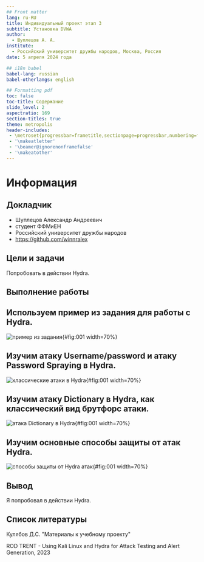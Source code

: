 ```yaml
---
## Front matter
lang: ru-RU
title: Индивидуальный проект этап 3
subtitle: Установка DVWA
author:
  - Шуплецов А. А.
institute:
  - Российский университет дружбы народов, Москва, Россия
date: 5 апреля 2024 года

## i18n babel
babel-lang: russian
babel-otherlangs: english

## Formatting pdf
toc: false
toc-title: Содержание
slide_level: 2
aspectratio: 169
section-titles: true
theme: metropolis
header-includes:
 - \metroset{progressbar=frametitle,sectionpage=progressbar,numbering=fraction}
 - '\makeatletter'
 - '\beamer@ignorenonframefalse'
 - '\makeatother'
---
```


# Информация

## Докладчик

  * Шуплецов Александр Андреевич
  * студент ФФМиЕН
  * Российский университет дружбы народов
  * https://github.com/winnralex

## Цели и задачи

Попробовать в действии Hydra.


## Выполнение работы

## Используем пример из задания для работы с Hydra.

![пример из задания](image/1.png){#fig:001 width=70%}

## Изучим атаку Username/password и атаку Password Spraying в Hydra.

![классические атаки в Hydra](image/2.png){#fig:001 width=70%}

## Изучим атаку Dictionary в Hydra, как классический вид брутфорс атаки.

![атака Dictionary в Hydra](image/3.png){#fig:001 width=70%}

## Изучим основные способы защиты от атак Hydra.

![способы защиты от Hydra атак](image/4.png){#fig:001 width=70%}

## Вывод

Я попробовал в действии Hydra.

## Список литературы

Кулябов Д.С. "Материалы к учебному проекту"

ROD TRENT - Using Kali Linux and Hydra for Attack Testing and Alert Generation, 2023
